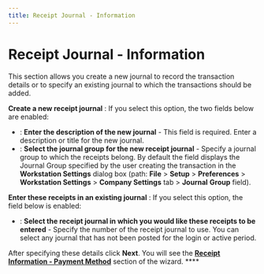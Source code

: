 ```yaml
---
title: Receipt Journal - Information
---
```


# Receipt Journal - Information


This section allows you create a new journal to record the transaction  details or to specify an existing journal to which the transactions should  be added.


**Create a new receipt journal**
: If you select this option, the two fields below  are enabled:

- : **Enter 
 the description of the new journal** - This field is required. Enter  a description or title for the new journal.
- : **Select 
 the journal group for the new receipt journal** - Specify a journal  group to which the receipts belong. By default the field displays the  Journal Group specified by the user creating the transaction in the **Workstation Settings** dialog box (path:  **File** > **Setup**  > **Preferences** > **Workstation 
 Settings** > **Company Settings** tab > **Journal** **Group** field).



**Enter these receipts in an existing journal**
: If you select this option, the field below is enabled:

- : **Select 
 the receipt journal in which you would like these receipts to be entered**  - Specify the number of the receipt journal to use. You can select any  journal that has not been posted for the login or active period.



After specifying these details click **Next**.  You will see the [**Receipt Information - Payment Method**]({{site.acc_baseurl}}/customer-receipts-and-refunds/multiple-receipts/wizard/receipt_information_payment_method.html)  section of the wizard. ****
